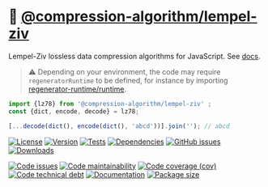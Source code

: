 :luggage: [@compression-algorithm/lempel-ziv](https://compression-algorithm.github.io/lempel-ziv)
==

Lempel-Ziv lossless data compression algorithms for JavaScript.
See [docs](https://compression-algorithm.github.io/lempel-ziv/index.html).

> :warning: Depending on your environment, the code may require
> `regeneratorRuntime` to be defined, for instance by importing
> [regenerator-runtime/runtime](https://www.npmjs.com/package/regenerator-runtime).

```js
import {lz78} from '@compression-algorithm/lempel-ziv' ;
const {dict, encode, decode} = lz78;

[...decode(dict(), encode(dict(), 'abcd'))].join(''); // abcd
```

[![License](https://img.shields.io/github/license/compression-algorithm/lempel-ziv.svg)](https://raw.githubusercontent.com/compression-algorithm/lempel-ziv/main/LICENSE)
[![Version](https://img.shields.io/npm/v/@compression-algorithm/lempel-ziv.svg)](https://www.npmjs.org/package/@compression-algorithm/lempel-ziv)
[![Tests](https://img.shields.io/github/actions/workflow/status/compression-algorithm/lempel-ziv/ci.yml?branch=main&event=push&label=tests)](https://github.com/compression-algorithm/lempel-ziv/actions/workflows/ci.yml?query=branch:main)
[![Dependencies](https://img.shields.io/librariesio/github/compression-algorithm/lempel-ziv.svg)](https://github.com/compression-algorithm/lempel-ziv/network/dependencies)
[![GitHub issues](https://img.shields.io/github/issues/compression-algorithm/lempel-ziv.svg)](https://github.com/compression-algorithm/lempel-ziv/issues)
[![Downloads](https://img.shields.io/npm/dm/@compression-algorithm/lempel-ziv.svg)](https://www.npmjs.org/package/@compression-algorithm/lempel-ziv)

[![Code issues](https://img.shields.io/codeclimate/issues/compression-algorithm/lempel-ziv.svg)](https://codeclimate.com/github/compression-algorithm/lempel-ziv/issues)
[![Code maintainability](https://img.shields.io/codeclimate/maintainability/compression-algorithm/lempel-ziv.svg)](https://codeclimate.com/github/compression-algorithm/lempel-ziv/trends/churn)
[![Code coverage (cov)](https://img.shields.io/codecov/c/gh/compression-algorithm/lempel-ziv/main.svg)](https://codecov.io/gh/compression-algorithm/lempel-ziv)
[![Code technical debt](https://img.shields.io/codeclimate/tech-debt/compression-algorithm/lempel-ziv.svg)](https://codeclimate.com/github/compression-algorithm/lempel-ziv/trends/technical_debt)
[![Documentation](https://compression-algorithm.github.io/lempel-ziv/badge.svg)](https://compression-algorithm.github.io/lempel-ziv/source.html)
[![Package size](https://img.shields.io/bundlephobia/minzip/@compression-algorithm/lempel-ziv)](https://bundlephobia.com/result?p=@compression-algorithm/lempel-ziv)

